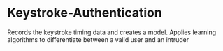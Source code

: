# Keystroke-Authentication
Records the keystroke timing data and creates a model. Applies learning algorithms to differentiate between a valid user and an intruder

